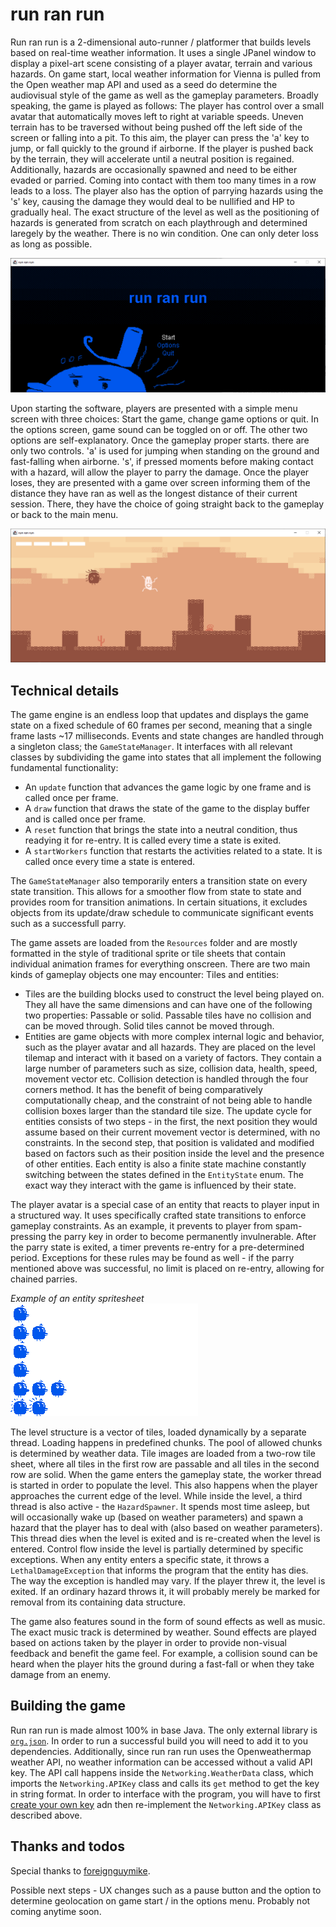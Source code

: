 # run ran run

Run ran run is a 2-dimensional auto-runner / platformer that builds levels based on real-time weather information. 
It uses a single JPanel window to display a pixel-art scene consisting of a player avatar, terrain and various hazards. On game start, local weather information for Vienna is pulled from the Open weather map API and used as a seed do determine the audiovisual style of the game as well as the gameplay parameters. Broadly speaking, the game is played as follows: The player has control over a small avatar that automatically moves left to right at variable speeds. Uneven terrain has to be traversed without being pushed off the left side of the screen or falling into a pit. To this aim, the player can press the 'a' key to jump, or fall quickly to the ground if airborne. If the player is pushed back by the terrain, they will accelerate until a neutral position is regained. Additionally, hazards are occasionally spawned and need to be either evaded or parried. Coming into contact with them too many times in a row leads to a loss. The player also has the option of parrying hazards using the 's' key, causing the damage they would deal to be nullified and HP to gradually heal. The exact structure of the level as well as the positioning of hazards is generated from scratch on each playthrough and determined laregely by the weather. There is no win condition. One can only deter loss as long as possible.

![](Resources/Screenshots/menuscreenshot.png)

Upon starting the software, players are presented with a simple menu screen with three choices: Start the game, change game options or quit. In the options screen, game sound can be toggled on or off. The other two options are self-explanatory. Once the gameplay proper starts. there are only two controls. 'a' is used for jumping when standing on the ground and fast-falling when airborne. 's', if pressed moments before making contact with a hazard, will allow the player to parry the damage. Once the player loses, they are presented with a game over screen informing them of the distance they have ran as well as the longest distance of their current session. There, they have the choice of going straight back to the gameplay or back to the main menu.

![](Resources/Screenshots/gameplayscreenshot1.png)

## Technical details

The game engine is an endless loop that updates and displays the game state on a fixed schedule of 60 frames per second, meaning that a single frame lasts ~17 milliseconds. Events and state changes are handled through a singleton class; the `GameStateManager`. It interfaces with all relevant classes by subdividing the game into states that all implement the following fundamental functionality:

 - An `update` function that advances the game logic by one frame and is called once per frame.
 - A `draw` function that draws the state of the game to the display buffer and is called once per frame.
 - A `reset` function that brings the state into a neutral condition, thus readying it for re-entry. It is called every time a state is exited.
 - A `startWorkers` function that restarts the activities related to a state. It is called once every time a state is entered. 
 
The `GameStateManager` also temporarily enters a transition state on every state transition. This allows for a smoother flow from state to state and provides room for transition animations. In certain situations, it excludes objects from its update/draw schedule to communicate significant events such as a successfull parry.

 The game assets are loaded from the `Resources` folder and are mostly formatted in the style of traditional sprite or tile sheets that contain individual animation frames for everything onscreen. There are two main kinds of gameplay objects one may encounter: Tiles and entities:

 - Tiles are the building blocks used to construct the level being played on. They all have the same dimensions and can have one of the following two properties: Passable or solid. Passable tiles have no collision and can be moved through. Solid tiles cannot be moved through.
 - Entities are game objects with more complex internal logic and behavior, such as the player avatar and all hazards. They are placed on the level tilemap and interact with it based on a variety of factors. They contain a large number of parameters such as size, collision data, health, speed, movement vector etc. Collision detection is handled through the four corners method. It has the benefit of being comparatively computationally cheap, and the constraint of not being able to handle collision boxes larger than the standard tile size. The update cycle for entities consists of two steps - in the first, the next position they would assume based on their current movement vector is determined, with no constraints. In the second step, that position is validated and modified based on factors such as their position inside the level and the presence of other entities. Each entity is also a finite state machine constantly switching between the states defined in the `EntityState` enum. The exact way they interact with the game is influenced by their state.

The player avatar is a special case of an entity that reacts to player input in a structured way. It uses specifically crafted state transitions to enforce gameplay constraints. As an example, it prevents to player from spam-pressing the parry key in order to become permanently invulnerable. After the parry state is exited, a timer prevents re-entry for a pre-determined period. Exceptions for these rules may be found as well - if the parry mentioned above was successful, no limit is placed on re-entry, allowing for chained parries.


_Example of an entity spritesheet_  
![](Resources/Sprites/charsprite_rain.gif)

The level structure is a vector of tiles, loaded dynamically by a separate thread. Loading happens in predefined chunks. The pool of allowed chunks is determined by weather data. Tile images are loaded from a two-row tile sheet, where all tiles in the first row are passable and all tiles in the second row are solid. When the game enters the gameplay state, the worker thread is started in order to populate the level. This also happens when the player approaches the current edge of the level. While inside the level, a third thread is also active - the `HazardSpawner`. It spends most time asleep, but will occasionally wake up (based on weather parameters) and spawn a hazard that the player has to deal with (also based on weather parameters). This thread dies when the level is exited and is re-created when the level is entered. Control flow inside the level is partially determined by specific exceptions. When any entity enters a specific state, it throws a `LethalDamageException` that informs the program that the entity has dies. The way the exception is handled may vary. If the player threw it, the level is exited. If an ordinary hazard throws it, it will probably merely be marked for removal from its containing data structure.

The game also features sound in the form of sound effects as well as music. The exact music track is determined by weather. Sound effects are played based on actions taken by the player in order to provide non-visual feedback and benefit the game feel. For example, a collision sound can be heard when the player hits the ground during a fast-fall or when they take damage from an enemy.


## Building the game

Run ran run is made almost 100% in base Java. The only external library is [`org.json`](https://github.com/stleary/JSON-java). In order to run a successful build you will need to add it to you dependencies. Additionally, since run ran run uses the Openweathermap weather API, no weather information can be accessed without a valid API key. The API call happens inside the `Networking.WeatherData` class, which imports the `Networking.APIKey` class and calls its `get` method to get the key in string format. In order to interface with the program, you will have to first [create your own key](https://openweathermap.org/api) adn then re-implement the `Networking.APIKey` class as described above.

## Thanks and todos

Special thanks to [foreignguymike](https://github.com/foreignguymike).

Possible next steps - UX changes such as a pause button and the option to determine geolocation on game start / in the options menu. Probably not coming anytime soon.